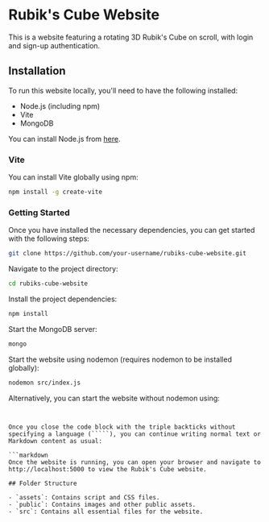 # Rubik's Cube Website

This is a website featuring a rotating 3D Rubik's Cube on scroll, with login and sign-up authentication.

## Installation

To run this website locally, you'll need to have the following installed:

- Node.js (including npm)
- Vite
- MongoDB

You can install Node.js from [here](https://nodejs.org/).
### Vite

You can install Vite globally using npm:

```bash
npm install -g create-vite
```

### Getting Started

Once you have installed the necessary dependencies, you can get started with the following steps:

```bash
git clone https://github.com/your-username/rubiks-cube-website.git

```
Navigate to the project directory:

```bash
cd rubiks-cube-website
```
Install the project dependencies:
```bash
npm install
```
Start the MongoDB server:
```bash
mongo

```

Start the website using nodemon (requires nodemon to be installed globally):
```bash
nodemon src/index.js

```
Alternatively, you can start the website without nodemon using:

```less


Once you close the code block with the triple backticks without specifying a language (`````), you can continue writing normal text or Markdown content as usual:

```markdown
Once the website is running, you can open your browser and navigate to http://localhost:5000 to view the Rubik's Cube website.

## Folder Structure

- `assets`: Contains script and CSS files.
- `public`: Contains images and other public assets.
- `src`: Contains all essential files for the website.


```










